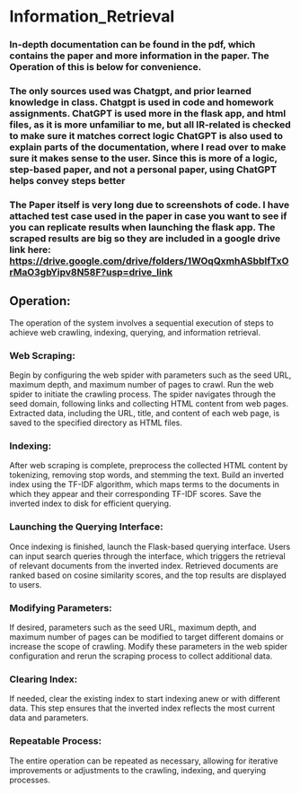 # Information_Retrieval
### In-depth documentation can be found in the pdf, which contains the paper and more information in the paper. The Operation of this is below for convenience. 

### The only sources used was Chatgpt, and prior learned knowledge in class. Chatgpt is used in code and homework assignments. ChatGPT is used more in the flask app, and html files, as it is more unfamiliar to me, but all IR-related is checked to make sure it matches correct logic ChatGPT is also used to explain parts of the documentation, where I read over to make sure it makes sense to the user. Since this is more of a logic, step-based paper, and not a personal paper, using ChatGPT helps convey steps better

### The Paper itself is very long due to screenshots of code. I have attached test case used in the paper in case you want to see if you can replicate results when launching the flask app. The scraped results are big so they are included in a google drive link here: https://drive.google.com/drive/folders/1WOqQxmhASbblfTxOrMaO3gbYipv8N58F?usp=drive_link

## Operation:
The operation of the system involves a sequential execution of steps to achieve web crawling, indexing, querying, and information retrieval.
### Web Scraping:
Begin by configuring the web spider with parameters such as the seed URL, maximum depth, and maximum number of pages to crawl.
Run the web spider to initiate the crawling process. The spider navigates through the seed domain, following links and collecting HTML content from web pages.
Extracted data, including the URL, title, and content of each web page, is saved to the specified directory as HTML files.
### Indexing:
After web scraping is complete, preprocess the collected HTML content by tokenizing, removing stop words, and stemming the text.
Build an inverted index using the TF-IDF algorithm, which maps terms to the documents in which they appear and their corresponding TF-IDF scores.
Save the inverted index to disk for efficient querying.
### Launching the Querying Interface:
Once indexing is finished, launch the Flask-based querying interface.
Users can input search queries through the interface, which triggers the retrieval of relevant documents from the inverted index.
Retrieved documents are ranked based on cosine similarity scores, and the top results are displayed to users.
### Modifying Parameters:
If desired, parameters such as the seed URL, maximum depth, and maximum number of pages can be modified to target different domains or increase the scope of crawling.
Modify these parameters in the web spider configuration and rerun the scraping process to collect additional data.
### Clearing Index:
If needed, clear the existing index to start indexing anew or with different data.
This step ensures that the inverted index reflects the most current data and parameters.
### Repeatable Process:
The entire operation can be repeated as necessary, allowing for iterative improvements or adjustments to the crawling, indexing, and querying processes.
